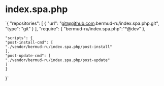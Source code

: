 # index.spa.php

`{
    "repositories": [
    {
	"url": "git@github.com:bermud-ru/index.spa.php.git",
	"type": "git"
    }
    ],
    "require": {
	"bermud-ru/index.spa.php":"*@dev"
    },

    "scripts": {
	"post-install-cmd": [
	"./vendor/bermud-ru/index.spa.php/post-install"
	],
	"post-update-cmd": [
	"./vendor/bermud-ru/index.spa.php/post-update"
	]
    }
}`